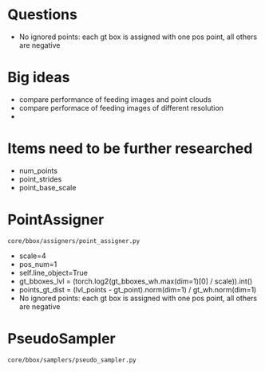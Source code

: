# Questions
* No ignored points: each gt box is assigned with one pos point, all others are negative

# Big ideas
* compare performance of feeding images and point clouds
* compare performace of feeding images of different resolution
*
# Items need to be further researched
- num_points
- point_strides
- point_base_scale

# PointAssigner
```
core/bbox/assigners/point_assigner.py
```
- scale=4
- pos_num=1
- self.line_object=True
- gt_bboxes_lvl = (torch.log2(gt_bboxes_wh.max(dim=1)[0] / scale)).int()    
- points_gt_dist = (lvl_points - gt_point).norm(dim=1) / gt_wh.norm(dim=1)  
- No ignored points: each gt box is assigned with one pos point, all others are negative

#  PseudoSampler
```
core/bbox/samplers/pseudo_sampler.py    
```
